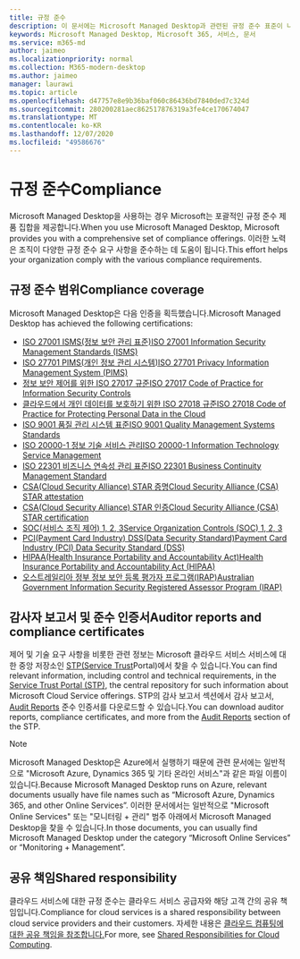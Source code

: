 ```yaml
---
title: 규정 준수
description: 이 문서에는 Microsoft Managed Desktop과 관련된 규정 준수 표준이 나열됩니다.
keywords: Microsoft Managed Desktop, Microsoft 365, 서비스, 문서
ms.service: m365-md
author: jaimeo
ms.localizationpriority: normal
ms.collection: M365-modern-desktop
ms.author: jaimeo
manager: laurawi
ms.topic: article
ms.openlocfilehash: d47757e8e9b36baf060c86436bd7840ded7c324d
ms.sourcegitcommit: 280200281aec862517876319a3fe4ce170674047
ms.translationtype: MT
ms.contentlocale: ko-KR
ms.lasthandoff: 12/07/2020
ms.locfileid: "49586676"
---
```

# <a name="compliance"></a><span data-ttu-id="719f5-104">규정 준수</span><span class="sxs-lookup"><span data-stu-id="719f5-104">Compliance</span></span>

<span data-ttu-id="719f5-105">Microsoft Managed Desktop을 사용하는 경우 Microsoft는 포괄적인 규정 준수 제품 집합을 제공합니다.</span><span class="sxs-lookup"><span data-stu-id="719f5-105">When you use Microsoft Managed Desktop, Microsoft provides you with a comprehensive set of compliance offerings.</span></span> <span data-ttu-id="719f5-106">이러한 노력은 조직이 다양한 규정 준수 요구 사항을 준수하는 데 도움이 됩니다.</span><span class="sxs-lookup"><span data-stu-id="719f5-106">This effort helps your organization comply with the various compliance requirements.</span></span>

## <a name="compliance-coverage"></a><span data-ttu-id="719f5-107">규정 준수 범위</span><span class="sxs-lookup"><span data-stu-id="719f5-107">Compliance coverage</span></span>

<span data-ttu-id="719f5-108">Microsoft Managed Desktop은 다음 인증을 획득했습니다.</span><span class="sxs-lookup"><span data-stu-id="719f5-108">Microsoft Managed Desktop has achieved the following certifications:</span></span>

- [<span data-ttu-id="719f5-109">ISO 27001 ISMS(정보 보안 관리 표준)</span><span class="sxs-lookup"><span data-stu-id="719f5-109">ISO 27001 Information Security Management Standards (ISMS)</span></span>](https://docs.microsoft.com/compliance/regulatory/offering-ISO-27001)
- [<span data-ttu-id="719f5-110">ISO 27701 PIMS(개인 정보 관리 시스템)</span><span class="sxs-lookup"><span data-stu-id="719f5-110">ISO 27701 Privacy Information Management System (PIMS)</span></span>](https://docs.microsoft.com/compliance/regulatory/offering-iso-27701)
- [<span data-ttu-id="719f5-111">정보 보안 제어를 위한 ISO 27017 규준</span><span class="sxs-lookup"><span data-stu-id="719f5-111">ISO 27017 Code of Practice for Information Security Controls</span></span>](https://docs.microsoft.com/compliance/regulatory/offering-ISO-27017)
- [<span data-ttu-id="719f5-112">클라우드에서 개인 데이터를 보호하기 위한 ISO 27018 규준</span><span class="sxs-lookup"><span data-stu-id="719f5-112">ISO 27018 Code of Practice for Protecting Personal Data in the Cloud</span></span>](https://docs.microsoft.com/compliance/regulatory/offering-ISO-27018)
- [<span data-ttu-id="719f5-113">ISO 9001 품질 관리 시스템 표준</span><span class="sxs-lookup"><span data-stu-id="719f5-113">ISO 9001 Quality Management Systems Standards</span></span>](https://docs.microsoft.com/compliance/regulatory/offering-ISO-9001)
- [<span data-ttu-id="719f5-114">ISO 20000-1 정보 기술 서비스 관리</span><span class="sxs-lookup"><span data-stu-id="719f5-114">ISO 20000-1 Information Technology Service Management</span></span>](https://docs.microsoft.com/compliance/regulatory/offering-ISO-20000-1-2011)
- [<span data-ttu-id="719f5-115">ISO 22301 비즈니스 연속성 관리 표준</span><span class="sxs-lookup"><span data-stu-id="719f5-115">ISO 22301 Business Continuity Management Standard</span></span>](https://docs.microsoft.com/compliance/regulatory/offering-ISO-22301)
- [<span data-ttu-id="719f5-116">CSA(Cloud Security Alliance) STAR 증명</span><span class="sxs-lookup"><span data-stu-id="719f5-116">Cloud Security Alliance (CSA) STAR attestation</span></span>](https://docs.microsoft.com/compliance/regulatory/offering-CSA-STAR-Attestation)
- [<span data-ttu-id="719f5-117">CSA(Cloud Security Alliance) STAR 인증</span><span class="sxs-lookup"><span data-stu-id="719f5-117">Cloud Security Alliance (CSA) STAR certification</span></span>](https://docs.microsoft.com/compliance/regulatory/offering-CSA-Star-Certification)
- [<span data-ttu-id="719f5-118">SOC(서비스 조직 제어) 1, 2, 3</span><span class="sxs-lookup"><span data-stu-id="719f5-118">Service Organization Controls (SOC) 1, 2, 3</span></span>](https://docs.microsoft.com/compliance/regulatory/offering-SOC)
- [<span data-ttu-id="719f5-119">PCI(Payment Card Industry) DSS(Data Security Standard)</span><span class="sxs-lookup"><span data-stu-id="719f5-119">Payment Card Industry (PCI) Data Security Standard (DSS)</span></span>](https://docs.microsoft.com/compliance/regulatory/offering-PCI-DSS)
- [<span data-ttu-id="719f5-120">HIPAA(Health Insurance Portability and Accountability Act)</span><span class="sxs-lookup"><span data-stu-id="719f5-120">Health Insurance Portability and Accountability Act (HIPAA)</span></span>](https://docs.microsoft.com/compliance/regulatory/offering-hipaa-hitech)
- [<span data-ttu-id="719f5-121">오스트레일리아 정부 정보 보안 등록 평가자 프로그램(IRAP)</span><span class="sxs-lookup"><span data-stu-id="719f5-121">Australian Government Information Security Registered Assessor Program (IRAP)</span></span>](https://docs.microsoft.com/compliance/regulatory/offering-ccsl-irap-australia)


## <a name="auditor-reports-and-compliance-certificates"></a><span data-ttu-id="719f5-122">감사자 보고서 및 준수 인증서</span><span class="sxs-lookup"><span data-stu-id="719f5-122">Auditor reports and compliance certificates</span></span>

<span data-ttu-id="719f5-123">제어 및 기술 요구 사항을 비롯한 관련 정보는 Microsoft 클라우드 서비스 서비스에 대한 중앙 저장소인 [STP(Service Trust](https://servicetrust.microsoft.com/)Portal)에서 찾을 수 있습니다.</span><span class="sxs-lookup"><span data-stu-id="719f5-123">You can find relevant information, including control and technical requirements, in the [Service Trust Portal (STP)](https://servicetrust.microsoft.com/), the central repository for such information about Microsoft Cloud Service offerings.</span></span> <span data-ttu-id="719f5-124">STP의 감사 보고서 섹션에서 감사 보고서, [Audit Reports](https://servicetrust.microsoft.com/ViewPage/MSComplianceGuide) 준수 인증서를 다운로드할 수 있습니다.</span><span class="sxs-lookup"><span data-stu-id="719f5-124">You can download auditor reports, compliance certificates, and more from the [Audit Reports](https://servicetrust.microsoft.com/ViewPage/MSComplianceGuide) section of the STP.</span></span>

> [!NOTE]
> <span data-ttu-id="719f5-125">Microsoft Managed Desktop은 Azure에서 실행하기 때문에 관련 문서에는 일반적으로 "Microsoft Azure, Dynamics 365 및 기타 온라인 서비스"과 같은 파일 이름이 있습니다.</span><span class="sxs-lookup"><span data-stu-id="719f5-125">Because Microsoft Managed Desktop runs on Azure, relevant documents usually have file names such as “Microsoft Azure, Dynamics 365, and other Online Services”.</span></span> <span data-ttu-id="719f5-126">이러한 문서에서는 일반적으로 "Microsoft Online Services" 또는 "모니터링 + 관리" 범주 아래에서 Microsoft Managed Desktop을 찾을 수 있습니다.</span><span class="sxs-lookup"><span data-stu-id="719f5-126">In those documents, you can usually find Microsoft Managed Desktop under the category “Microsoft Online Services” or “Monitoring + Management”.</span></span>

## <a name="shared-responsibility"></a><span data-ttu-id="719f5-127">공유 책임</span><span class="sxs-lookup"><span data-stu-id="719f5-127">Shared responsibility</span></span>

<span data-ttu-id="719f5-128">클라우드 서비스에 대한 규정 준수는 클라우드 서비스 공급자와 해당 고객 간의 공유 책임입니다.</span><span class="sxs-lookup"><span data-stu-id="719f5-128">Compliance for cloud services is a shared responsibility between cloud service providers and their customers.</span></span> <span data-ttu-id="719f5-129">자세한 내용은 [클라우드 컴퓨팅에 대한 공유 책임을 참조합니다.](https://docs.microsoft.com/azure/security/fundamentals/shared-responsibility)</span><span class="sxs-lookup"><span data-stu-id="719f5-129">For more, see [Shared Responsibilities for Cloud Computing](https://docs.microsoft.com/azure/security/fundamentals/shared-responsibility).</span></span>
